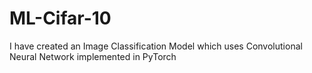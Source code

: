 # ML-Cifar-10

I have created an Image Classification Model which uses Convolutional Neural Network implemented in PyTorch
